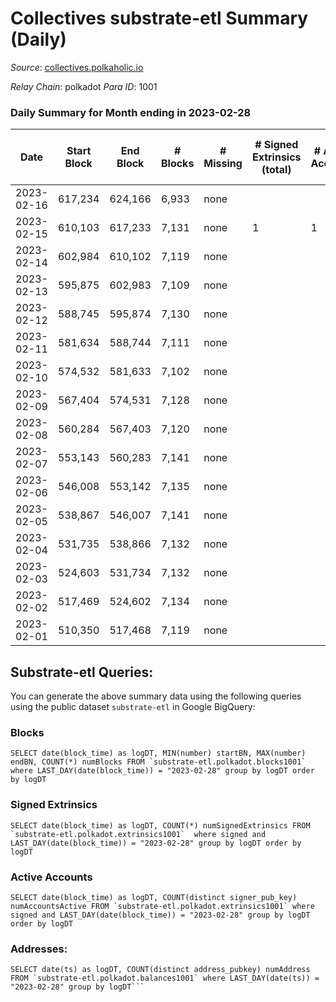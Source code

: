 # Collectives substrate-etl Summary (Daily)

_Source_: [collectives.polkaholic.io](https://collectives.polkaholic.io)

*Relay Chain*: polkadot
*Para ID*: 1001



### Daily Summary for Month ending in 2023-02-28


| Date | Start Block | End Block | # Blocks | # Missing | # Signed Extrinsics (total) | # Active Accounts | # Addresses with Balances | # Events | # Transfers | # XCM Transfers In | # XCM Transfers Out |
| ---- | ----------- | --------- | -------- | --------- | --------------------------- | ----------------- | ------------------------- | -------- | ----------- | ------------------ | ------------------- |
| 2023-02-16 | 617,234 | 624,166 | 6,933 | none  |  |  |  | 13,870 |   |   |   |
| 2023-02-15 | 610,103 | 617,233 | 7,131 | none  | 1 | 1 | 19 | 14,275 |   |   |   |
| 2023-02-14 | 602,984 | 610,102 | 7,119 | none  |  |  | 18 | 14,242 |   |   |   |
| 2023-02-13 | 595,875 | 602,983 | 7,109 | none  |  |  | 18 | 14,221 |   |   |   |
| 2023-02-12 | 588,745 | 595,874 | 7,130 | none  |  |  | 18 | 14,264 |   |   |   |
| 2023-02-11 | 581,634 | 588,744 | 7,111 | none  |  |  | 18 | 14,226 |   |   |   |
| 2023-02-10 | 574,532 | 581,633 | 7,102 | none  |  |  | 18 | 14,208 |   |   |   |
| 2023-02-09 | 567,404 | 574,531 | 7,128 | none  |  |  | 18 | 14,260 |   |   |   |
| 2023-02-08 | 560,284 | 567,403 | 7,120 | none  |  |  | 18 | 14,244 |   |   |   |
| 2023-02-07 | 553,143 | 560,283 | 7,141 | none  |  |  | 18 | 14,286 |   |   |   |
| 2023-02-06 | 546,008 | 553,142 | 7,135 | none  |  |  | 18 | 14,274 |   |   |   |
| 2023-02-05 | 538,867 | 546,007 | 7,141 | none  |  |  | 18 | 14,286 |   |   |   |
| 2023-02-04 | 531,735 | 538,866 | 7,132 | none  |  |  | 18 | 14,268 |   |   |   |
| 2023-02-03 | 524,603 | 531,734 | 7,132 | none  |  |  | 18 | 14,268 |   |   |   |
| 2023-02-02 | 517,469 | 524,602 | 7,134 | none  |  |  | 18 | 14,272 |   |   |   |
| 2023-02-01 | 510,350 | 517,468 | 7,119 | none  |  |  | 18 | 14,242 |   |   |   |

## Substrate-etl Queries:
You can generate the above summary data using the following queries using the public dataset `substrate-etl` in Google BigQuery:


### Blocks
```
SELECT date(block_time) as logDT, MIN(number) startBN, MAX(number) endBN, COUNT(*) numBlocks FROM `substrate-etl.polkadot.blocks1001`  where LAST_DAY(date(block_time)) = "2023-02-28" group by logDT order by logDT
```


### Signed Extrinsics
```
SELECT date(block_time) as logDT, COUNT(*) numSignedExtrinsics FROM `substrate-etl.polkadot.extrinsics1001`  where signed and LAST_DAY(date(block_time)) = "2023-02-28" group by logDT order by logDT
```


### Active Accounts
```
SELECT date(block_time) as logDT, COUNT(distinct signer_pub_key) numAccountsActive FROM `substrate-etl.polkadot.extrinsics1001` where signed and LAST_DAY(date(block_time)) = "2023-02-28" group by logDT order by logDT
```


### Addresses:
```
SELECT date(ts) as logDT, COUNT(distinct address_pubkey) numAddress FROM `substrate-etl.polkadot.balances1001` where LAST_DAY(date(ts)) = "2023-02-28" group by logDT```

